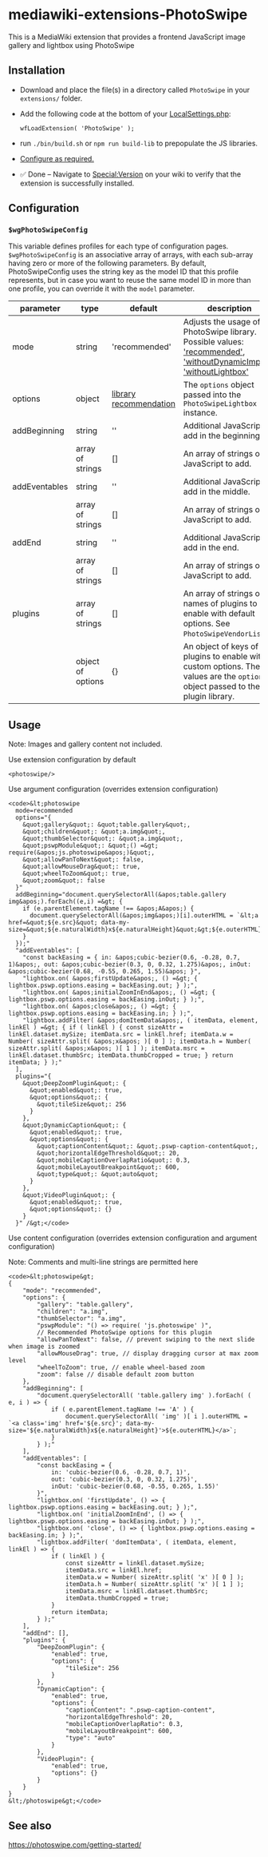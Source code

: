# mediawiki-extensions-PhotoSwipe
This is a MediaWiki extension that provides a frontend JavaScript image gallery and lightbox using PhotoSwipe

## Installation

- Download and place the file(s) in a directory called <code>PhotoSwipe</code> in your <code>extensions/</code> folder.
- Add the following code at the bottom of your [LocalSettings.php](https://mediawiki.org/wiki/Special:MyLanguage/Manual:LocalSettings.php):

    <code>wfLoadExtension( 'PhotoSwipe' );</code>

- run <code>./bin/build.sh</code> or <code>npm run build-lib</code> to prepopulate the JS libraries.
- [Configure as required.](#configuration)
- ✅ Done – Navigate to [Special:Version](https://mediawiki.org/wiki/Special:Version) on your wiki to verify that the extension is successfully installed.


## Configuration

### <code>$wgPhotoSwipeConfig</code>

This variable defines profiles for each type of configuration pages. <code>$wgPhotoSwipeConfig</code></tvar> is an associative array of arrays, with each sub-array having zero or more of the following parameters.
By default, PhotoSwipeConfig uses the string key as the model ID that this profile represents, but in case you want to reuse the same model ID in more than one profile, you can override it with the <code>model</code> parameter.

| parameter     | type              | default       | description |
| ------------- | ----------------- | ------------- | ---- |
| mode          | string            | 'recommended' | Adjusts the usage of PhotoSwipe library. Possible values: ['recommended'](https://photoswipe.com/getting-started/#initialization), ['withoutDynamicImport'](https://photoswipe.com/getting-started/#without-dynamic-import), ['withoutLightbox'](https://photoswipe.com/data-sources/#without-lightbox-module) |
| options       | object            | [library recommendation](https://photoswipe.com/getting-started/#initialization) | The <code>options</code> object passed into the <code>PhotoSwipeLightbox</code> instance. |
| addBeginning  | string            | ''            | Additional JavaScript to add in the beginning. |
|               | array of strings  | []            | An array of strings of JavaScript to add. |
| addEventables | string            | ''            | Additional JavaScript to add in the middle. |
|               | array of strings  | []            | An array of strings of JavaScript to add. |
| addEnd        | string            | ''            | Additional JavaScript to add in the end. |
|               | array of strings  | []            | An array of strings of JavaScript to add. |
| plugins       | array of strings  | []            | An array of strings of names of plugins to enable with default options. See <code>PhotoSwipeVendorList</code>. |
|               | object of options | {}            | An object of keys of plugins to enable with custom options. The values are the <code>options</code> object passed to the plugin library. |

## Usage

Note: Images and gallery content not included.

Use extension configuration by default

<code>&lt;photoswipe/&gt;</code>

Use argument configuration (overrides extension configuration)

    <code>&lt;photoswipe
      mode=recommended
      options="{
        &quot;gallery&quot;: &quot;table.gallery&quot;,
        &quot;children&quot;: &quot;a.img&quot;,
        &quot;thumbSelector&quot;: &quot;a.img&quot;,
        &quot;pswpModule&quot;: &quot;() =&gt; require(&apos;js.photoswipe&apos;)&quot;,
        &quot;allowPanToNext&quot;: false,
        &quot;allowMouseDrag&quot;: true,
        &quot;wheelToZoom&quot;: true,
        &quot;zoom&quot;: false
      }"
      addBeginning="document.querySelectorAll(&apos;table.gallery img&apos;).forEach((e,i) =&gt; {
        if (e.parentElement.tagName !== &apos;A&apos;) {
          document.querySelectorAll(&apos;img&apos;)[i].outerHTML = `&lt;a href=&quot;${e.src}&quot; data-my-size=&quot;${e.naturalWidth}x${e.naturalHeight}&quot;&gt;${e.outerHTML}&lt;/a&gt;`;
        }
      });"
      "addEventables": [
        "const backEasing = { in: &apos;cubic-bezier(0.6, -0.28, 0.7, 1)&apos;, out: &apos;cubic-bezier(0.3, 0, 0.32, 1.275)&apos;, inOut: &apos;cubic-bezier(0.68, -0.55, 0.265, 1.55)&apos; }",
        "lightbox.on( &apos;firstUpdate&apos;, () =&gt; { lightbox.pswp.options.easing = backEasing.out; } );",
        "lightbox.on( &apos;initialZoomInEnd&apos;, () =&gt; { lightbox.pswp.options.easing = backEasing.inOut; } );",
        "lightbox.on( &apos;close&apos;, () =&gt; { lightbox.pswp.options.easing = backEasing.in; } );",
        "lightbox.addFilter( &apos;domItemData&apos;, ( itemData, element, linkEl ) =&gt; { if ( linkEl ) { const sizeAttr = linkEl.dataset.mySize; itemData.src = linkEl.href; itemData.w = Number( sizeAttr.split( &apos;x&apos; )[ 0 ] ); itemData.h = Number( sizeAttr.split( &apos;x&apos; )[ 1 ] ); itemData.msrc = linkEl.dataset.thumbSrc; itemData.thumbCropped = true; } return itemData; } );"
      ],
      plugins="{
        &quot;DeepZoomPlugin&quot;: {
          &quot;enabled&quot;: true,
          &quot;options&quot;: {
            &quot;tileSize&quot;: 256
          }
        },
        &quot;DynamicCaption&quot;: {
          &quot;enabled&quot;: true,
          &quot;options&quot;: {
            &quot;captionContent&quot;: &quot;.pswp-caption-content&quot;,
            &quot;horizontalEdgeThreshold&quot;: 20,
            &quot;mobileCaptionOverlapRatio&quot;: 0.3,
            &quot;mobileLayoutBreakpoint&quot;: 600,
            &quot;type&quot;: &quot;auto&quot;
          }
        },
        &quot;VideoPlugin&quot;: {
          &quot;enabled&quot;: true,
          &quot;options&quot;: {}
        }
      }" /&gt;</code>

Use content configuration (overrides extension configuration and argument configuration)

Note: Comments and multi-line strings are permitted here

    <code>&lt;photoswipe&gt;
    {
    	"mode": "recommended",
    	"options": {
    		"gallery": "table.gallery",
    		"children": "a.img",
    		"thumbSelector": "a.img",
    		"pswpModule": "() => require( 'js.photoswipe' )",
    		// Recommended PhotoSwipe options for this plugin
    		"allowPanToNext": false, // prevent swiping to the next slide when image is zoomed
    		"allowMouseDrag": true, // display dragging cursor at max zoom level
    		"wheelToZoom": true, // enable wheel-based zoom
    		"zoom": false // disable default zoom button
    	},
    	"addBeginning": [
    		"document.querySelectorAll( 'table.gallery img' ).forEach( ( e, i ) => {
    			if ( e.parentElement.tagName !== 'A' ) {
    				document.querySelectorAll( 'img' )[ i ].outerHTML = `<a class='img' href='${e.src}'; data-my-size='${e.naturalWidth}x${e.naturalHeight}'>${e.outerHTML}</a>`;
    			}
    		} );"
    	],
    	"addEventables": [
    		"const backEasing = {
    			in: 'cubic-bezier(0.6, -0.28, 0.7, 1)',
    			out: 'cubic-bezier(0.3, 0, 0.32, 1.275)',
    			inOut: 'cubic-bezier(0.68, -0.55, 0.265, 1.55)'
    		}",
    		"lightbox.on( 'firstUpdate', () => { lightbox.pswp.options.easing = backEasing.out; } );",
    		"lightbox.on( 'initialZoomInEnd', () => { lightbox.pswp.options.easing = backEasing.inOut; } );",
    		"lightbox.on( 'close', () => { lightbox.pswp.options.easing = backEasing.in; } );",
    		"lightbox.addFilter( 'domItemData', ( itemData, element, linkEl ) => {
    			if ( linkEl ) {
    				const sizeAttr = linkEl.dataset.mySize;
    				itemData.src = linkEl.href;
    				itemData.w = Number( sizeAttr.split( 'x' )[ 0 ] );
    				itemData.h = Number( sizeAttr.split( 'x' )[ 1 ] );
    				itemData.msrc = linkEl.dataset.thumbSrc;
    				itemData.thumbCropped = true;
    			}
    			return itemData;
    		} );"
    	],
    	"addEnd": [],
    	"plugins": {
    		"DeepZoomPlugin": {
    			"enabled": true,
    			"options": {
    				"tileSize": 256
    			}
    		},
    		"DynamicCaption": {
    			"enabled": true,
    			"options": {
    				"captionContent": ".pswp-caption-content",
    				"horizontalEdgeThreshold": 20,
    				"mobileCaptionOverlapRatio": 0.3,
    				"mobileLayoutBreakpoint": 600,
    				"type": "auto"
    			}
    		},
    		"VideoPlugin": {
    			"enabled": true,
    			"options": {}
    		}
    	}
    }
    &lt;/photoswipe&gt;</code>

## See also

https://photoswipe.com/getting-started/
